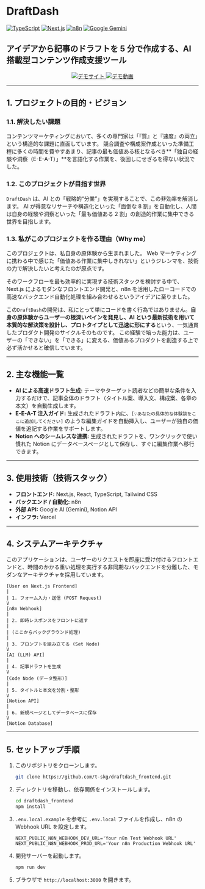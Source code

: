 # DraftDash

[![TypeScript](https://img.shields.io/badge/TypeScript-007ACC?style=for-the-badge&logo=typescript&logoColor=white)](https://www.typescriptlang.org/) [![Next.js](https://img.shields.io/badge/Next.js-000000?style=for-the-badge&logo=nextdotjs&logoColor=white)](https://nextjs.org/) [![n8n](https://img.shields.io/badge/n8n-%23F7796B?style=for-the-badge&logo=n8n&logoColor=white)](https://n8n.io/) [![Google Gemini](https://img.shields.io/badge/Google%20Gemini-4285F4?style=for-the-badge&logo=google-gemini&logoColor=white)](https://gemini.google.com/)

## **アイデアから記事のドラフトを 5 分で作成する、AI 搭載型コンテンツ作成支援ツール**

<p align="center">
  <a href="https://draftdash-frontend.vercel.app/" target="_blank">
    <img src="https://img.shields.io/badge/デモサイトを見る-007ACC?style=for-the-badge&logo=vercel&logoColor=white" alt="デモサイト">
  </a>
  <a href="public\images\demo.png" target="_blank">
    <img src="https://img.shields.io/badge/デモ動画を見る-FF0000?style=for-the-badge&logo=youtube&logoColor=white" alt="デモ動画">
  </a>
</p>

---

## 1. プロジェクトの目的・ビジョン

### 1.1. 解決したい課題

コンテンツマーケティングにおいて、多くの専門家は「『質』と『速度』の両立」という構造的な課題に直面しています。
競合調査や構成案作成といった準備工程に多くの時間を費やすあまり、記事の最も価値ある核となるべき**「独自の経験や洞察（E-E-A-T）」**を言語化する作業を、後回しにせざるを得ない状況でした。

### 1.2. このプロジェクトが目指す世界

`DraftDash` は、AI との「戦略的“分業”」を実現することで、この非効率を解消します。
AI が得意なリサーチや構造化といった「面倒な 8 割」を自動化し、人間は自身の経験や洞察といった「最も価値ある 2 割」の創造的作業に集中できる世界を目指します。

### 1.3. 私がこのプロジェクトを作る理由（Why me）

このプロジェクトは、私自身の原体験から生まれました。
Web マーケティングに携わる中で感じた「価値ある作業に集中しきれない」というジレンマを、技術の力で解決したいと考えたのが原点です。

そのワークフローを最も効率的に実現する技術スタックを検討する中で、Next.js によるモダンなフロントエンド開発と、n8n を活用したローコードでの高速なバックエンド自動化処理を組み合わせるというアイデアに至りました。

この`DraftDash`の開発は、私にとって単にコードを書く行為ではありません。**自身の原体験からユーザーの根深いペインを発見し、AI という最新技術を用いて本質的な解決策を設計し、プロトタイプとして迅速に形にする**という、一気通貫したプロダクト開発のサイクルそのものです。
この経験で培った能力は、ユーザーの「できない」を「できる」に変える、価値あるプロダクトを創造する上で必ず活かせると確信しています。

---

## 2. 主な機能一覧

- **AI による高速ドラフト生成:**
  テーマやターゲット読者などの簡単な条件を入力するだけで、記事全体のドラフト（タイトル案、導入文、構成案、各章の本文）を自動生成します。
- **E-E-A-T 注入ガイド:**
  生成されたドラフト内に、`[💡あなたの具体的な体験談をここに追加してください]` のような編集ガイドを自動挿入し、ユーザーが独自の価値を追記する作業をサポートします。
- **Notion へのシームレスな連携:**
  生成されたドラフトを、ワンクリックで使い慣れた Notion にデータベースページとして保存し、すぐに編集作業へ移行できます。

---

## 3. 使用技術（技術スタック）

- **フロントエンド:** Next.js, React, TypeScript, Tailwind CSS
- **バックエンド / 自動化:** n8n
- **外部 API:** Google AI (Gemini), Notion API
- **インフラ:** Vercel

---

## 4. システムアーキテクチャ

このアプリケーションは、ユーザーのリクエストを即座に受け付けるフロントエンドと、時間のかかる重い処理を実行する非同期なバックエンドを分離した、モダンなアーキテクチャを採用しています。

```
[User on Next.js Frontend]
|
| 1. フォーム入力・送信 (POST Request)
V
[n8n Webhook]
|
| 2. 即時レスポンスをフロントに返す
|
| (ここからバックグラウンド処理)
|
| 3. プロンプトを組み立てる (Set Node)
V
[AI (LLM) API]
|
| 4. 記事ドラフトを生成
V
[Code Node (データ整形)]
|
| 5. タイトルと本文を分割・整形
V
[Notion API]
|
| 6. 新規ページとしてデータベースに保存
V
[Notion Database]
```

---

## 5. セットアップ手順

1.  このリポジトリをクローンします。
    ```bash
    git clone https://github.com/t-skg/draftdash_frontend.git
    ```
2.  ディレクトリを移動し、依存関係をインストールします。
    ```bash
    cd draftdash_frontend
    npm install
    ```
3.  `.env.local.example` を参考に `.env.local` ファイルを作成し、n8n の Webhook URL を設定します。
    ```env
    NEXT_PUBLIC_N8N_WEBHOOK_DEV_URL='Your n8n Test Webhook URL'
    NEXT_PUBLIC_N8N_WEBHOOK_PROD_URL='Your n8n Production Webhook URL'
    ```
4.  開発サーバーを起動します。
    ```bash
    npm run dev
    ```
5.  ブラウザで `http://localhost:3000` を開きます。
